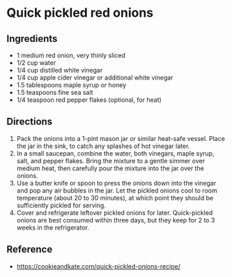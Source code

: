 # Quick pickled red onions

## Ingredients
* 1 medium red onion, very thinly sliced
* 1/2 cup water
* 1/4 cup distilled white vinegar
* 1/4 cup apple cider vinegar or additional white vinegar
* 1.5 tablespoons maple syrup or honey
* 1.5 teaspoons fine sea salt
* 1/4 teaspoon red pepper flakes (optional, for heat)

## Directions
1. Pack the onions into a 1-pint mason jar or similar heat-safe vessel. Place
   the jar in the sink, to catch any splashes of hot vinegar later.
2. In a small saucepan, combine the water, both vinegars, maple syrup, salt, and
   pepper flakes. Bring the mixture to a gentle simmer over medium heat, then
   carefully pour the mixture into the jar over the onions.
3. Use a butter knife or spoon to press the onions down into the vinegar and pop
   any air bubbles in the jar. Let the pickled onions cool to room temperature
   (about 20 to 30 minutes), at which point they should be sufficiently pickled
   for serving.
4. Cover and refrigerate leftover pickled onions for later. Quick-pickled onions
   are best consumed within three days, but they keep for 2 to 3 weeks in the
   refrigerator.

## Reference
* <https://cookieandkate.com/quick-pickled-onions-recipe/>
